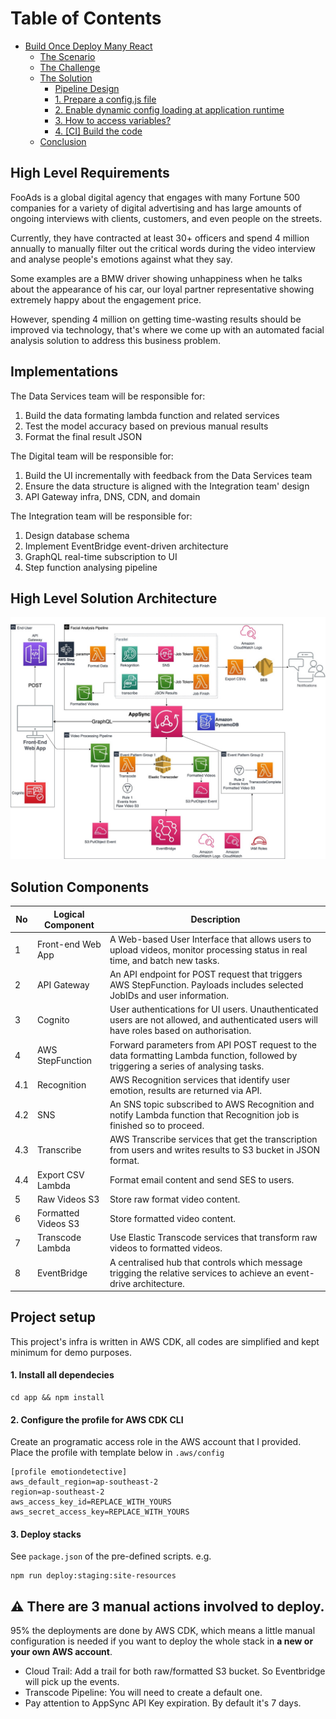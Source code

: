 # Table of Contents

* [Build Once Deploy Many React](#build-once-deploy-many-react)
   * [The Scenario](#the-scenario)
   * [The Challenge](#the-challenge)
   * [The Solution](#the-solution)
      * [Pipeline Design](#pipeline-design)
      * [1. Prepare a config.js file](#1-prepare-a-configjs-file)
      * [2. Enable dynamic config loading at application runtime](#2-enable-dynamic-config-loading-at-application-runtime)
      * [3. How to access variables?](#3-how-to-access-variables)
      * [4. [CI] Build the code](#4-ci-build-the-code)
   * [Conclusion](#conclusion)


## High Level Requirements
FooAds is a global digital agency that engages with many Fortune 500 companies for a variety of digital advertising and has large amounts of ongoing interviews with clients, customers, and even people on the streets.

Currently, they have contracted at least 30+ officers and spend 4 million annually to manually filter out the critical words during the video interview and analyse people's emotions against what they say. 

Some examples are a BMW driver showing unhappiness when he talks about the appearance of his car, our loyal partner representative showing extremely happy about the engagement price.

However, spending 4 million on getting time-wasting results should be improved via technology, that's where we come up with an automated facial analysis solution to address this business problem.

## Implementations
The Data Services team will be responsible for:
1. Build the data formating lambda function and related services
2. Test the model accuracy based on previous manual results
3. Format the final result JSON

The Digital team will be responsible for:
1. Build the UI incrementally with feedback from the Data Services team
2. Ensure the data structure is aligned with the Integration team' design
3. API Gateway infra, DNS, CDN, and domain

The Integration team will be responsible for:
1. Design database schema
2. Implement EventBridge event-driven architecture
3. GraphQL real-time subscription to UI
4. Step function analysing pipeline

## High Level Solution Architecture
![solution-design](src/solution-design.jpeg)

## Solution Components 
| No  | Logical Component   | Description                                                                                                                               |
|-----|---------------------|-------------------------------------------------------------------------------------------------------------------------------------------|
| 1   | Front-end Web App   | A Web-based User Interface that allows users to upload videos, monitor processing status in real time, and batch new tasks.               |
| 2   | API Gateway         | An API endpoint for POST request that triggers AWS StepFunction. Payloads includes selected JobIDs and user information.                  |
| 3   | Cognito             | User authentications for UI users. Unauthenticated users are not allowed, and authenticated users will have roles based on authorisation. |
| 4   | AWS StepFunction    | Forward parameters from API POST request to the data formatting Lambda function, followed by triggering a series of analysing tasks.      |
| 4.1 | Recognition         | AWS Recognition services that identify user emotion, results are returned via API.                                                        |
| 4.2 | SNS                 | An SNS topic subscribed to AWS Recognition and notify Lambda function that Recognition job is finished so to proceed.                     |
| 4.3 | Transcribe          | AWS Transcribe services that get the transcription from users and writes results to S3 bucket in JSON format.                             |
| 4.4 | Export CSV Lambda   | Format email content and send SES to users.                                                                                               |
| 5   | Raw Videos S3       | Store raw format video content.                                                                                                           |
| 6   | Formatted Videos S3 | Store formatted video content.                                                                                                            |
| 7   | Transcode Lambda    | Use Elastic Transcode services that transform raw videos to formatted videos.                                                             |
| 8   | EventBridge         | A centralised hub that controls which message trigging the relative services to achieve an event-drive architecture.                      |


## Project setup
This project's infra is written in AWS CDK, all codes are simplified and kept minimum for demo purposes.

#### 1. Install all dependecies

```
cd app && npm install
```

#### 2. Configure the profile for AWS CDK CLI

Create an programatic access role in the AWS account that I provided.
Place the profile with template below in `.aws/config`

```
[profile emotiondetective]
aws_default_region=ap-southeast-2
region=ap-southeast-2
aws_access_key_id=REPLACE_WITH_YOURS
aws_secret_access_key=REPLACE_WITH_YOURS
```

#### 3. Deploy stacks

See `package.json` of the pre-defined scripts. e.g.

```
npm run deploy:staging:site-resources
```

## ⚠ There are 3 manual actions involved to deploy.

95% the deployments are done by AWS CDK, which means a little manual configuration is needed if you want to deploy the whole stack in **a new or your own AWS account**.

- Cloud Trail: Add a trail for both raw/formatted S3 bucket. So Eventbridge will pick up the events.
- Transcode Pipeline: You will need to create a default one.
- Pay attention to AppSync API Key expiration. By default it's 7 days.
